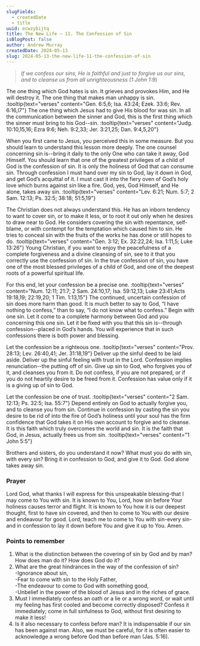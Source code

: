 ```yaml
---
slugFields:
  - createdDate
  - title
uuid: ecwzybijtq
title: The New Life – 11. The Confession of Sin
isBlogPost: false
author: Andrew Murray
createdDate: 2024-05-13
slug: 2024-05-13-the-new-life-11-the-confession-of-sin
---
```

> *If we confess our sins, He is faithful and just to forgive us our sins, and to cleanse us from all unrighteousness (1 John 1:9*)

The one thing which God hates is sin. It grieves and provokes Him, and He will destroy it. The one thing that makes man unhappy is sin. :tooltip{text="verses" content="Gen. 6:5,6; Isa. 43:24; Ezek. 33:6; Rev. 6:16,l7"} The one thing which Jesus had to give His blood for was sin. In all the communication between the sinner and God, this is the first thing which the sinner must bring to his God--sin. :tooltip{text="verses" content="Judg. 10:10,15,16; Ezra 9:6; Neh. 9:2,33; Jer. 3:21,25; Dan. 9:4,5,20"}

When you first came to Jesus, you perceived this in some measure. But you should learn to understand this lesson more deeply. The one counsel concerning sin is--bring it daily to the only One who can take it away, God Himself. You should learn that one of the greatest privileges of a child of God is the confession of sin. It is only the holiness of God that can consume sin. Through confession I must hand over my sin to God, lay it down in God, and get God’s acquittal of it. I must cast it into the fiery oven of God’s holy love which burns against sin like a fire. God, yes, God Himself, and He alone, takes away sin. :tooltip{text="verses" content="Lev. 6:21; Num. 5:7; 2 Sam. 12:13; Ps. 32:5; 38:18; 51:5,19"}

The Christian does not always understand this. He has an inborn tendency to want to cover sin, or to make it less, or to root it out only when he desires to draw near to God. He considers covering the sin with repentance, self-blame, or with contempt for the temptation which caused him to sin. He tries to conceal sin with the fruits of the works he has done or still hopes to do. :tooltip{text="verses" content="Gen. 3:12; Ex. 32:22,24; Isa. 1:11,5; Luke 13:26"} Young Christian, if you want to enjoy the peacefulness of a complete forgiveness and a divine cleansing of sin, see to it that you correctly use the confession of sin. In the true confession of sin, you have one of the most blessed privileges of a child of God, and one of the deepest roots of a powerful spiritual life.

For this end, let your confession be a precise one. :tooltip{text="verses" content="Num. 12:11; 21:7; 2 Sam. 24:10,17; Isa. 59:12,13; Luke 23:41;Acts 19:18,19; 22:19,20; 1 Tim. 1:13,15"} The continued, uncertain confession of sin does more harm than good. It is much better to say to God, “I have nothing to confess,” than to say, “I do not know what to confess.” Begin with one sin. Let it come to a complete harmony between God and you concerning this one sin. Let it be fixed with you that this sin is--through confession--placed in God’s hands. You will experience that in such confessions there is both power and blessing.

Let the confession be a righteous one. :tooltip{text="verses" content="Prov. 28:13; Lev. 26:40,41; Jer. 31:18,19"} Deliver up the sinful deed to be laid aside. Deliver up the sinful feeling with trust in the Lord. Confession implies renunciation--the putting off of sin. Give up sin to God, who forgives you of it, and cleanses you from it. Do not confess, if you are not prepared, or if you do not heartily desire to be freed from it. Confession has value only if it is a giving up of sin to God.

Let the confession be one of trust. :tooltip{text="verses" content="2 Sam. 12:13; Ps. 32:5; Isa. 55:7"} Depend entirely on God to actually forgive you, and to cleanse you from sin. Continue in confession by casting the sin you desire to be rid of into the fire of God’s holiness until your soul has the firm confidence that God takes it on His own account to forgive and to cleanse. It is this faith which truly overcomes the world and sin. It is the faith that God, in Jesus, actually frees us from sin. :tooltip{text="verses" content="1 John 5:5"}

Brothers and sisters, do you understand it now? What must you do with sin, with every sin? Bring it in confession to God, and give it to God. God alone takes away sin.

### Prayer

Lord God, what thanks I will express for this unspeakable blessing-that I may come to You with sin. It is known to You, Lord, how sin before Your holiness causes terror and flight. It is known to You how it is our deepest thought, first to have sin covered, and then to come to You with our desire and endeavour for good. Lord, teach me to come to You with sin-every sin-and in confession to lay it down before You and give it up to You. Amen.



### Points to remember

1. What is the distinction between the covering of sin by God and by man? How does man do it? How does God do it?
2. What are the great hindrances in the way of the confession of sin?\
   -Ignorance about sin,\
   -Fear to come with sin to the Holy Father,\
   -The endeavour to come to God with something good,\
   -Unbelief in the power of the blood of Jesus and in the riches of grace.
3. Must I immediately confess an oath or a lie or a wrong word, or wait until my feeling has first cooled and become correctly disposed? Confess it immediately; come in full sinfulness to God, without first desiring to make it less!
4. Is it also necessary to confess before man? It is indispensable if our sin has been against man. Also, we must be careful, for it is often easier to acknowledge a wrong before God than before man (Jas. 5:16).

